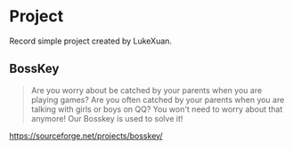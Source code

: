 # Project

Record simple project created by LukeXuan.

## BossKey

> Are you worry about be catched by your parents when you are playing games? Are you often catched by your parents when you are talking with girls or boys on QQ? You won't need to worry about that anymore! Our Bosskey is used to solve it!

https://sourceforge.net/projects/bosskey/

